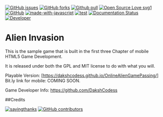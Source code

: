 [![GitHub issues](https://img.shields.io/github/issues/DakshCodess/OnlineAlienGamePassing)](https://github.com/DakshCodess/OnlineAlienGame/issues) [![GitHub forks](https://img.shields.io/github/forks/DakshCodess/OnlineAlienGamePassing)](https://github.com/DakshCodess/OnlineAlienGamePassing/network/members) [![Github pull](https://img.shields.io/github/issues-pr/DakshCodess/OnlineAlienGamePassing)](https://github.com/DakshCodess/OnlineAlienGamePassing/pulls) [![Open Source Love svg1](https://badges.frapsoft.com/os/v1/open-source.svg?v=103)](https://github.com/ellerbrock/open-source-badges/) [![GitHub](https://badgen.net/badge/icon/github?icon=github&label)](https://github.com) [![made-with-javascript](https://img.shields.io/badge/Made%20with-JavaScript-1f425f.svg)](https://www.javascript.com) [![test](https://img.shields.io/badge/test-passing-lightdarkgreen.svg)](https://dakshcodess.github.io/OnlineAlienGamePassing) [![Documentation Status](https://readthedocs.org/projects/OnlineAlienGamePassing/badge/?version=latest)](http://OnlineAlienGanezpassing.readthedocs.io/?badge=latest) [![Developer](https://img.shields.io/badge/Developer-🛠️-green.svg)](https://github.com/DakshCodess/OnlineAlienGamePassing/discussions)


Alien Invasion
==============
This is the sample game that is built in the first three Chapter of
mobile HTML5 Game Development.

It is released under both the GPL and MIT license to do with what you will.

Playable Version: [https://dakshcodess.github.io/OnlineAlienGamePassing/]
Bit.ly link for mobile: 
COMING SOON.

Game Developer Info: https://github.com/DakshCodess 

##Credits

[![sayingthanks](https://img.shields.io/badge/say-thanks-ff69b4.svg)](https://github.com/DakshCodess/OnlineAlienGamePassing/graphs/contributors)
[![GitHub contributors](https://contrib.rocks/image?repo=DakshCodess/OnlineAlienGamePassing)](https://github.com/DakshCodess/OnlineAlienGamePassing/graphs/contributors)
